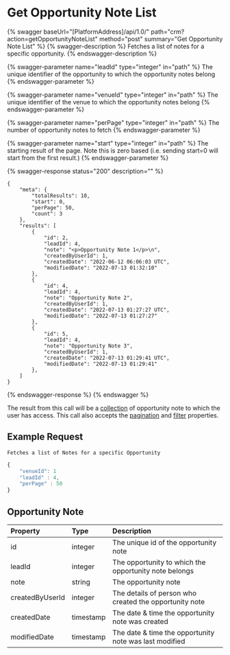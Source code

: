 # Get Opportunity Note List

{% swagger baseUrl="[PlatformAddress]/api/1.0/" path="crm?action=getOpportunityNoteList" method="post" summary="Get Opportunity Note List" %}
{% swagger-description %}
Fetches a list of notes for a specific opportunity.
{% endswagger-description %}

{% swagger-parameter name="leadId" type="integer" in="path" %}
The unique identifier of the opportunity to which the opportunity notes belong
{% endswagger-parameter %}

{% swagger-parameter name="venueId" type="integer" in="path" %}
The unique identifier of the venue to which the opportunity notes belong
{% endswagger-parameter %}

{% swagger-parameter name="perPage" type="integer" in="path" %}
The number of opportunity notes to fetch
{% endswagger-parameter %}

{% swagger-parameter name="start" type="integer" in="path" %}
The starting result of the page. Note this is zero based (i.e. sending start=0 will start from the first result.)
{% endswagger-parameter %}

{% swagger-response status="200" description="" %}
```
{
    "meta": {
        "totalResults": 10,
        "start": 0,
        "perPage": 50,
        "count": 3
    },
    "results": [
        {
            "id": 2,
            "leadId": 4,
            "note": "<p>Opportunity Note 1</p>\n",
            "createdByUserId": 1,
            "createdDate": "2022-06-12 06:06:03 UTC",
            "modifiedDate": "2022-07-13 01:32:10"
        },
        {
            "id": 4,
            "leadId": 4,
            "note": "Opportunity Note 2",
            "createdByUserId": 1,
            "createdDate": "2022-07-13 01:27:27 UTC",
            "modifiedDate": "2022-07-13 01:27:27"
        },
        {
            "id": 5,
            "leadId": 4,
            "note": "Opportunity Note 3",
            "createdByUserId": 1,
            "createdDate": "2022-07-13 01:29:41 UTC",
            "modifiedDate": "2022-07-13 01:29:41"
        },
    ]
}

```
{% endswagger-response %}
{% endswagger %}

The result from this call will be a [collection](../getting-started/interpreting-the-response/collections.md)  of opportunity note to which the user has access. This call also accepts the [pagination](../../getting-started/interpreting-the-response/pagination.md) and [filter](../../getting-started/interpreting-the-response/filtering.md) properties.

## Example Request

`Fetches a list of Notes for a specific Opportunity`

```javascript
{
    "venueId": 1
    "leadId" : 4,
    "perPage" : 50
}
```
## Opportunity Note

| Property | Type | Description |
| :--- | :--- | :--- |
| id | integer | The unique id of the opportunity note |
| leadId | integer  | The opportunity to which the opportunity note belongs |
| note | string  | The opportunity note |
| createdByUserId | integer  | The details of person who created the opportunity note |
| createdDate | timestamp | The date & time the opportunity note was created |
| modifiedDate | timestamp | The date & time the opportunity note was last modified |